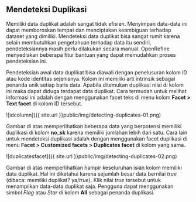 Mendeteksi Duplikasi
--------------------

Memiliki data duplikat adalah sangat tidak efisien. Menyimpan data-data ini dapat memboroskan tempat dan menciptakan keambiguan terhadap dataset yang dimiliki. Mendeteksi data duplikat bisa sangat rumit karena selain membutuhkan pengetahuan terhadap data itu sendiri, pendeteksiannya masih perlu dilakukan secara manual. OpenRefine menyediakan beberapa fitur bantuan yang dapat memudahkan proses pendeteksian ini.

Pendeteksian awal data duplikat bisa diawali dengan penelusuran kolom ID atau kode identitas sejenisnya. Kolom ini memiliki arti intrinsik sebagai penanda unik setiap baris data. Apabila ditemukan duplikasi nilai di kolom ini maka dapat diduga terdapat data duplikat. Cara termudah untuk melihat informasi ini adalah dengan menggunakan facet teks di menu kolom **Facet > Text facet** di kolom ID tersebut.

![idcolumn]({{ site.url }}public/img/detecting-duplicates-01.png)

Gambar di atas memperlihatkan beberapa data yang berpotensi memiliki duplikasi di kolom **no_sk** karena memiliki jumlahan lebih dari satu. Cara lain untuk mendeteksi duplikasi adalah dengan menggunakan facet duplikasi di menu **Facet > Customized facets > Duplicates facet** di kolom yang sama.

![duplicatesfacet]({{ site.url }}public/img/detecting-duplicates-02.png)

Gambar di atas memperlihatkan hampir keseluruhan isian kolom memiliki data duplikat. Hal ini diketahui karena sejumlah besar data bernilai *true* (dibaca: memiliki duplikat? ya/*true*). Klik nilai *true* tersebut untuk menampilkan data-data duplikat saja. Pengguna dapat menggunakan simbol *Flag* atau *Star* di kolom **All** sebagai penanda duplikasi.